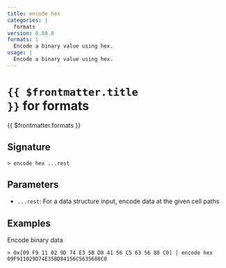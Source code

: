 ```yaml
---
title: encode hex
categories: |
  formats
version: 0.80.0
formats: |
  Encode a binary value using hex.
usage: |
  Encode a binary value using hex.
---
```


# <code>{{ $frontmatter.title }}</code> for formats

<div class='command-title'>{{ $frontmatter.formats }}</div>

## Signature

```> encode hex ...rest```

## Parameters

 -  `...rest`: For a data structure input, encode data at the given cell paths

## Examples

Encode binary data
```shell
> 0x[09 F9 11 02 9D 74 E3 5B D8 41 56 C5 63 56 88 C0] | encode hex
09F911029D74E35BD84156C5635688C0
```
